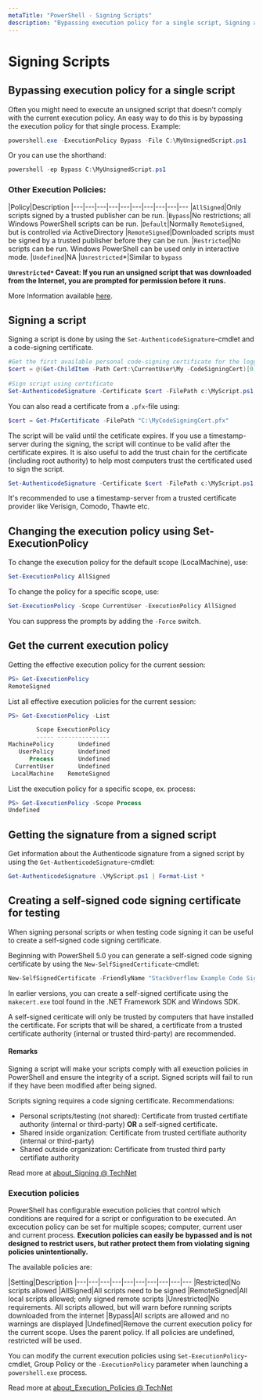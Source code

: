 ```yaml
---
metaTitle: "PowerShell - Signing Scripts"
description: "Bypassing execution policy for a single script, Signing a script, Changing the execution policy using Set-ExecutionPolicy, Get the current execution policy, Getting the signature from a signed script, Creating a self-signed code signing certificate for testing"
---
```


# Signing Scripts




## Bypassing execution policy for a single script


Often you might need to execute an unsigned script that doesn't comply with the current execution policy. An easy way to do this is by bypassing the execution policy for that single process. Example:

```powershell
powershell.exe -ExecutionPolicy Bypass -File C:\MyUnsignedScript.ps1

```

Or you can use the shorthand:

```powershell
powershell -ep Bypass C:\MyUnsignedScript.ps1

```

### Other Execution Policies:

|Policy|Description
|---|---|---|---|---|---|---|---|---|---
|`AllSigned`|Only scripts signed by a trusted publisher can be run.
|`Bypass`|No restrictions; all Windows PowerShell scripts can be run.
|`Default`|Normally `RemoteSigned`, but is controlled via ActiveDirectory
|`RemoteSigned`|Downloaded scripts must be signed by a trusted publisher before they can be run.
|`Restricted`|No scripts can be run. Windows PowerShell can be used only in interactive mode.
|`Undefined`|NA
|`Unrestricted`*|Similar to `bypass`

****`Unrestricted*` Caveat:** If you run an unsigned script that was downloaded from the Internet, you are prompted for permission before it runs.**

More Information available [here](https://blog.netspi.com/15-ways-to-bypass-the-powershell-execution-policy/).



## Signing a script


Signing a script is done by using the `Set-AuthenticodeSignature`-cmdlet and a code-signing certificate.

```powershell
#Get the first available personal code-signing certificate for the logged on user
$cert = @(Get-ChildItem -Path Cert:\CurrentUser\My -CodeSigningCert)[0]
    
#Sign script using certificate
Set-AuthenticodeSignature -Certificate $cert -FilePath c:\MyScript.ps1

```

You can also read a certificate from a `.pfx`-file using:

```powershell
$cert = Get-PfxCertificate -FilePath "C:\MyCodeSigningCert.pfx"

```

The script will be valid until the cetificate expires. If you use a timestamp-server during the signing, the script will continue to be valid after the certificate expires. It is also useful to add the trust chain for the certificate (including root authority) to help most computers trust the certificated used to sign the script.

```powershell
Set-AuthenticodeSignature -Certificate $cert -FilePath c:\MyScript.ps1 -IncludeChain All -TimeStampServer "http://timestamp.verisign.com/scripts/timstamp.dll"

```

It's recommended to use a timestamp-server from a trusted certificate provider like Verisign, Comodo, Thawte etc.



## Changing the execution policy using Set-ExecutionPolicy


To change the execution policy for the default scope (LocalMachine), use:

```powershell
Set-ExecutionPolicy AllSigned

```

To change the policy for a specific scope, use:

```powershell
Set-ExecutionPolicy -Scope CurrentUser -ExecutionPolicy AllSigned

```

You can suppress the prompts by adding the `-Force` switch.



## Get the current execution policy


Getting the effective execution policy for the current session:

```powershell
PS> Get-ExecutionPolicy
RemoteSigned

```

List all effective execution policies for the current session:

```powershell
PS> Get-ExecutionPolicy -List

        Scope ExecutionPolicy
        ----- ---------------
MachinePolicy       Undefined
   UserPolicy       Undefined
      Process       Undefined
  CurrentUser       Undefined
 LocalMachine    RemoteSigned

```

List the execution policy for a specific scope, ex. process:

```powershell
PS> Get-ExecutionPolicy -Scope Process
Undefined

```



## Getting the signature from a signed script


Get information about the Authenticode signature from a signed script by using the `Get-AuthenticodeSignature`-cmdlet:

```powershell
Get-AuthenticodeSignature .\MyScript.ps1 | Format-List *

```



## Creating a self-signed code signing certificate for testing


When signing personal scripts or when testing code signing it can be useful to create a self-signed code signing certificate.

Beginning with PowerShell 5.0 you can generate a self-signed code signing certificate by using the `New-SelfSignedCertificate`-cmdlet:

```powershell
New-SelfSignedCertificate -FriendlyName "StackOverflow Example Code Signing" -CertStoreLocation Cert:\CurrentUser\My -Subject "SO User" -Type CodeSigningCert

```

In earlier versions, you can create a self-signed certificate using the `makecert.exe` tool found in the .NET Framework SDK and Windows SDK.

A self-signed ceriticate will only be trusted by computers that have installed the certificate. For scripts that will be shared, a certificate from a trusted certificate authority (internal or trusted third-party) are recommended.



#### Remarks


Signing a script will make your scripts comply with all exeuction policies in PowerShell and ensure the integrity of a script. Signed scripts will fail to run if they have been modified after being signed.

Scripts signing requires a code signing certificate. Recommendations:

- Personal scripts/testing (not shared): Certificate from trusted certifiate authority (internal or third-party) **OR** a self-signed certificate.
- Shared inside organization: Certificate from trusted certifiate authority (internal or third-party)
- Shared outside organization: Certificate from trusted third party certifiate authority

Read more at [about_Signing @ TechNet](https://technet.microsoft.com/en-us/library/hh847874(v=wps.640).aspx)

### Execution policies

PowerShell has configurable execution policies that control which conditions are required for a script or configuration to be executed. An excecution policy can be set for multiple scopes; computer, current user and current process. **Execution policies can easily be bypassed and is not designed to restrict users, but rather protect them from violating signing policies unintentionally.**

The available policies are:

|Setting|Description
|---|---|---|---|---|---|---|---|---|---
|Restricted|No scripts allowed
|AllSigned|All scripts need to be signed
|RemoteSigned|All local scripts allowed; only signed remote scripts
|Unrestricted|No requirements. All scripts allowed, but will warn before running scripts downloaded from the internet
|Bypass|All scripts are allowed and no warnings are displayed
|Undefined|Remove the current execution policy for the current scope. Uses the parent policy. If all policies are undefined, restricted will be used.

You can modify the current execution policies using `Set-ExecutionPolicy`-cmdlet, Group Policy or the `-ExecutionPolicy` parameter when launching a `powershell.exe` process.

Read more at [about_Execution_Policies @ TechNet](https://technet.microsoft.com/en-us/library/hh847748(v=wps.620).aspx)


